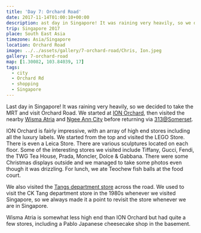 ```yaml
---
title: 'Day 7: Orchard Road'
date: 2017-11-14T01:00:10+00:00
description: ast day in Singapore! It was raining very heavily, so we decided to take the MRT and visit Orchard Road, the famous shopping district.
trip: Singapore 2017
place: South East Asia
timezone: Asia/Singapore
location: Orchard Road
image: ../../assets/gallery/7-orchard-road/Chris, Ion.jpeg
gallery: 7-orchard-road
map: [1.30082, 103.84039, 17]
tags:
  - city
  - Orchard Rd
  - shopping
  - Singapore
---
```


Last day in Singapore! It was raining very heavily, so we decided to take the MRT and visit Orchard Road. We started at [ION Orchard][1], then visited the nearby [Wisma Atria][2] and [Ngee Ann City][3] before returning via [313@Somerset][4].

ION Orchard is fairly impressive, with an array of high end stores including all the luxury labels. We started from the top and visited the LEGO Store. There is even a Leica Store. There are various sculptures located on each floor. Some of the interesting stores we visited include Tiffany, Gucci, Fendi, the TWG Tea House, Prada, Moncler, Dolce & Gabbana. There were some Christmas displays outside and we managed to take some photos even though it was drizzling. For lunch, we ate Teochew fish balls at the food court.

We also visited the [Tangs department store][5] across the road. We used to visit the CK Tang department store in the 1980s whenever we visited Singapore, so we always made it a point to revisit the store whenever we are in Singapore.

Wisma Atria is somewhat less high end than ION Orchard but had quite a few stores, including a Pablo Japanese cheesecake shop in the basement.

[1]: http://www.ionorchard.com/en/
[2]: http://www.wismaonline.com/?ch=english_home
[3]: http://www.ngeeanncity.com.sg
[4]: https://www.313somerset.com.sg
[5]: https://www.tangs.com
